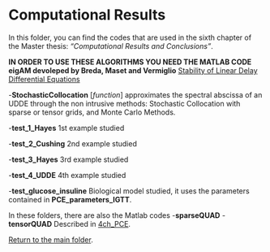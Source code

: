 # Computational Results

In this folder, you can find the codes that are used in the sixth chapter of the Master thesis: 
*“Computational Results and Conclusions”*.

**IN ORDER TO USE THESE ALGORITHMS YOU NEED THE MATLAB CODE eigAM devoleped by Breda, Maset and Vermiglio** [Stability of Linear Delay Differential Equations](http://link.springer.com/book/10.1007%2F978-1-4939-2107-2)

-**StochasticCollocation** [*function*] approximates the spectral abscissa of an UDDE through the non intrusive methods: Stochastic Collocation with sparse or tensor grids, and Monte Carlo Methods.

-**test\_1\_Hayes** 1st example studied

-**test\_2\_Cushing** 2nd example studied

-**test\_3\_Hayes** 3rd example studied

-**test\_4\_UDDE** 4th example studied

-**test\_glucose\_insuline** Biological model studied, it uses the parameters contained in **PCE\_parameters\_IGTT**.

In these folders, there are also the Matlab codes
-**sparseQUAD**
-**tensorQUAD**
Described in [4ch_PCE](https://github.com/lucafe/PCE4UDDE_matlab_codes/4ch_PCE).




[Return to the main folder](https://github.com/lucafe/PCE4UDDE_matlab_codes).